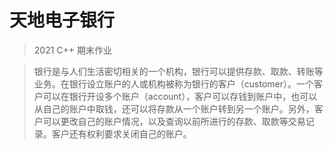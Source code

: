 # 天地电子银行

> 2021 C++ 期末作业

> 银行是与人们生活密切相关的一个机构，银行可以提供存款、取款、转账等业务。在银行设立账户的人或机构被称为银行的客户（customer）。一个客户可以在银行开设多个账户（account），客户可以存钱到账户中，也可以从自己的账户中取钱，还可以将存款从一个账户转到另一个账户。另外，客户可以更改自己的账户情况，以及查询以前所进行的存款、取款等交易记录。客户还有权利要求关闭自己的账户。